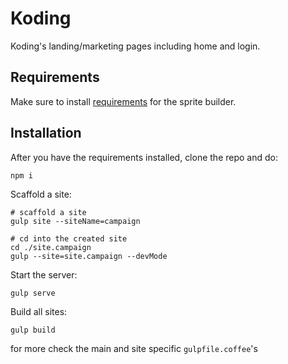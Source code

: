 Koding
======

Koding's landing/marketing pages including home and login.

Requirements
------------
Make sure to install [requirements](https://github.com/Ensighten/spritesmith#requirements) for the sprite builder.

Installation
------------

After you have the requirements installed, clone the repo and do:

```
npm i
```

Scaffold a site:

```
# scaffold a site
gulp site --siteName=campaign

# cd into the created site
cd ./site.campaign
gulp --site=site.campaign --devMode
```

Start the server:

```
gulp serve
```

Build all sites:

```
gulp build
```

for more check the main and site specific `gulpfile.coffee`'s